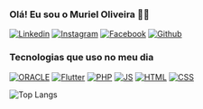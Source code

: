 ### Olá! Eu sou o Muriel Oliveira 👋🏼

[![Linkedin](https://img.shields.io/badge/LinkedIn-0077B5?style=for-the-badge&logo=linkedin&logoColor=white)](https://www.linkedin.com/in/muriel-oliveira-944697202) 
[![Instagram](https://img.shields.io/badge/Instagram-E4405F?style=for-the-badge&logo=instagram&logoColor=white)](https://www.instagram.com/murieloliveirae) 
[![Facebook](https://img.shields.io/badge/Facebook-1877F2?style=for-the-badge&logo=facebook&logoColor=white)](https://www.facebook.com/muriel.oliv) 
[![Github](https://img.shields.io/badge/GitHub-100000?style=for-the-badge&logo=github&logoColor=white)](https://github.com/murieloliv)


### Tecnologias que uso no meu dia

[![ORACLE](https://img.shields.io/badge/Oracle-F80000?style=for-the-badge&logo=oracle&logoColor=black)]()
[![Flutter](https://img.shields.io/badge/Flutter-02569B?style=for-the-badge&logo=flutter&logoColor=white)]()
[![PHP](https://img.shields.io/badge/PHP-777BB4?style=for-the-badge&logo=php&logoColor=white)]()
[![JS](https://img.shields.io/badge/JavaScript-F7DF1E?style=for-the-badge&logo=javascript&logoColor=black)]()
[![HTML](https://img.shields.io/badge/HTML5-E34F26?style=for-the-badge&logo=html5&logoColor=white)]()
[![CSS](https://img.shields.io/badge/CSS3-1572B6?style=for-the-badge&logo=css3&logoColor=white)]()


![Top Langs](https://github-readme-stats.vercel.app/api/top-langs/?username=murieloliv&hide_progress=true)
